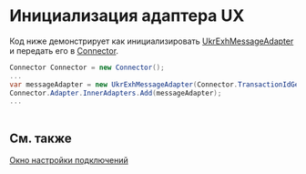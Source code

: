 # Инициализация адаптера UX

Код ниже демонстрирует как инициализировать [UkrExhMessageAdapter](xref:StockSharp.UkrExh.UkrExhMessageAdapter) и передать его в [Connector](xref:StockSharp.Algo.Connector).

```cs
Connector Connector = new Connector();				
...				
var messageAdapter = new UkrExhMessageAdapter(Connector.TransactionIdGenerator);
Connector.Adapter.InnerAdapters.Add(messageAdapter);
...	
							
```

## См. также

[Окно настройки подключений](../../../graphical_user_interface/connection_settings_window.md)
